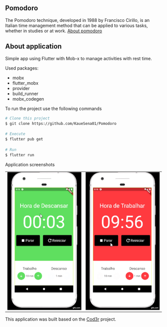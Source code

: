 ## Pomodoro

The Pomodoro technique, developed in 1988 by Francisco Cirillo, is an Italian time management method that can be applied to various tasks, whether in studies or at work. [About pomodoro](https://brasilescola.uol.com.br/dicas-de-estudo/tecnica-pomodoro-que-e-e-como-funciona.htm)

## About application

Simple app using Flutter with Mob-x to manage activities with rest time.

Used packages: 
* mobx
* flutter_mobx
* provider
* build_runner
* mobx_codegen

To run the project use the following commands
```bash
# Clone this project
$ git clone https://github.com/KaueSena01/Pomodoro

# Execute
$ flutter pub get

# Run
$ flutter run
```
Application screenshots
<div style="text-align: center"><table><tr>
   <td style="text-align: center">
    <img width="300" alt="" src="https://github.com/KaueSena01/Pomodoro/blob/master/demo%20video/video%201.gif">
  </td>
  <td style="text-align: center">
    <img width="300" alt="" src="https://github.com/KaueSena01/Pomodoro/blob/master/demo%20video/video%202.gif">
  </td>
</tr>
</table></div>

This application was built based on the [Cod3r](https://www.youtube.com/watch?v=LeRjIY4n2Vk) project.
